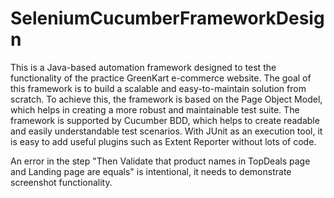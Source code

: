 # SeleniumCucumberFrameworkDesign
This is a Java-based automation framework designed to test the functionality of the practice GreenKart e-commerce website. The goal of this framework is to build a scalable and easy-to-maintain solution from scratch. To achieve this, the framework is based on the Page Object Model, which helps in creating a more robust and maintainable test suite. The framework is supported by Cucumber BDD, which helps to create readable and easily understandable test scenarios. With JUnit as an execution tool, it is easy to add useful plugins such as Extent Reporter without lots of code.

An error in the step "Then Validate that product names in TopDeals page and Landing page are equals" is intentional, it needs to demonstrate screenshot functionality.
